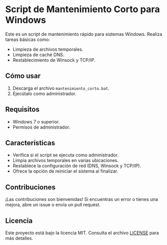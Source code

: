# Script de Mantenimiento Corto para Windows

Este es un script de mantenimiento rápido para sistemas Windows. Realiza tareas básicas como:
- Limpieza de archivos temporales.
- Limpieza de caché DNS.
- Restablecimiento de Winsock y TCP/IP.

## Cómo usar
1. Descarga el archivo `mantenimiento_corto.bat`.
2. Ejecútalo como administrador.

## Requisitos
- Windows 7 o superior.
- Permisos de administrador.

## Características
- Verifica si el script se ejecuta como administrador.
- Limpia archivos temporales en varias ubicaciones.
- Restablece la configuración de red (DNS, Winsock y TCP/IP).
- Ofrece la opción de reiniciar el sistema al finalizar.

## Contribuciones
¡Las contribuciones son bienvenidas! Si encuentras un error o tienes una mejora, abre un issue o envía un pull request.

## Licencia
Este proyecto está bajo la licencia MIT. Consulta el archivo [LICENSE](LICENSE) para más detalles.
